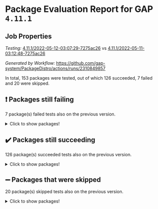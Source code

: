 # Package Evaluation Report for GAP `4.11.1`

## Job Properties

*Testing:* [4.11.1/2022-05-12-03:07:29-7275ac26](https://github.com/gap-system/PackageDistro/blob/data/reports/4.11.1/2022-05-12-03:07:29-7275ac26) vs [4.11.1/2022-05-11-03:12:48-7275ac26](https://github.com/gap-system/PackageDistro/blob/data/reports/4.11.1/2022-05-11-03:12:48-7275ac26)

*Generated by Workflow:* https://github.com/gap-system/PackageDistro/actions/runs/2310849857

In total, 153 packages were tested, out of which 126 succeeded, 7 failed and 20 were skipped.

## :exclamation: Packages still failing

7 package(s) failed tests also on the previous version.
<details><summary>Click to show packages!</summary>

- fining 1.4.1 [(failure)](https://github.com/gap-system/PackageDistro/runs/6399033401?check_suite_focus=true)
- francy 1.2.4 [(failure)](https://github.com/gap-system/PackageDistro/runs/6399033676?check_suite_focus=true)
- hap 1.39 [(failure)](https://github.com/gap-system/PackageDistro/runs/6399034177?check_suite_focus=true)
- normalizinterface 1.3.2 [(failure)](https://github.com/gap-system/PackageDistro/runs/6399035790?check_suite_focus=true)
- packagemanager 1.2 [(failure)](https://github.com/gap-system/PackageDistro/runs/6399036008?check_suite_focus=true)
- recog 1.3.2 [(failure)](https://github.com/gap-system/PackageDistro/runs/6399036620?check_suite_focus=true)
- semigroups 4.0.0 [(failure)](https://github.com/gap-system/PackageDistro/runs/6399036836?check_suite_focus=true)
</details>

## :heavy_check_mark: Packages still succeeding

126 package(s) succeeded tests also on the previous version.
<details><summary>Click to show packages!</summary>

- ace 5.4 [(success)](https://github.com/gap-system/PackageDistro/runs/6399031582?check_suite_focus=true)
- aclib 1.3.2 [(success)](https://github.com/gap-system/PackageDistro/runs/6399031651?check_suite_focus=true)
- agt 0.2 [(success)](https://github.com/gap-system/PackageDistro/runs/6399031680?check_suite_focus=true)
- alnuth 3.2.1 [(success)](https://github.com/gap-system/PackageDistro/runs/6399031726?check_suite_focus=true)
- anupq 3.2.6 [(success)](https://github.com/gap-system/PackageDistro/runs/6399031759?check_suite_focus=true)
- atlasrep 2.1.2 [(success)](https://github.com/gap-system/PackageDistro/runs/6399031790?check_suite_focus=true)
- autodoc 2022.03.10 [(success)](https://github.com/gap-system/PackageDistro/runs/6399031824?check_suite_focus=true)
- automata 1.15 [(success)](https://github.com/gap-system/PackageDistro/runs/6399031850?check_suite_focus=true)
- automgrp 1.3.2 [(success)](https://github.com/gap-system/PackageDistro/runs/6399031888?check_suite_focus=true)
- autpgrp 1.10.2 [(success)](https://github.com/gap-system/PackageDistro/runs/6399031935?check_suite_focus=true)
- cap 2022.05-02 [(success)](https://github.com/gap-system/PackageDistro/runs/6399031974?check_suite_focus=true)
- caratinterface 2.3.3 [(success)](https://github.com/gap-system/PackageDistro/runs/6399032041?check_suite_focus=true)
- cddinterface 2020.06.24 [(success)](https://github.com/gap-system/PackageDistro/runs/6399032117?check_suite_focus=true)
- circle 1.6.5 [(success)](https://github.com/gap-system/PackageDistro/runs/6399032186?check_suite_focus=true)
- classicpres 1.22 [(success)](https://github.com/gap-system/PackageDistro/runs/6399032246?check_suite_focus=true)
- cohomolo 1.6.10 [(success)](https://github.com/gap-system/PackageDistro/runs/6399032293?check_suite_focus=true)
- congruence 1.2.4 [(success)](https://github.com/gap-system/PackageDistro/runs/6399032335?check_suite_focus=true)
- corelg 1.56 [(success)](https://github.com/gap-system/PackageDistro/runs/6399032400?check_suite_focus=true)
- crime 1.6 [(success)](https://github.com/gap-system/PackageDistro/runs/6399032457?check_suite_focus=true)
- crisp 1.4.5 [(success)](https://github.com/gap-system/PackageDistro/runs/6399032517?check_suite_focus=true)
- crypting 0.10 [(success)](https://github.com/gap-system/PackageDistro/runs/6399032572?check_suite_focus=true)
- cryst 4.1.24 [(success)](https://github.com/gap-system/PackageDistro/runs/6399032608?check_suite_focus=true)
- crystcat 1.1.9 [(success)](https://github.com/gap-system/PackageDistro/runs/6399032646?check_suite_focus=true)
- ctbllib 1.3.4 [(success)](https://github.com/gap-system/PackageDistro/runs/6399032687?check_suite_focus=true)
- cubefree 1.19 [(success)](https://github.com/gap-system/PackageDistro/runs/6399032748?check_suite_focus=true)
- curlinterface 2.2.2 [(success)](https://github.com/gap-system/PackageDistro/runs/6399032805?check_suite_focus=true)
- cvec 2.7.5 [(success)](https://github.com/gap-system/PackageDistro/runs/6399032865?check_suite_focus=true)
- datastructures 0.2.7 [(success)](https://github.com/gap-system/PackageDistro/runs/6399032925?check_suite_focus=true)
- deepthought 1.0.5 [(success)](https://github.com/gap-system/PackageDistro/runs/6399032976?check_suite_focus=true)
- design 1.7 [(success)](https://github.com/gap-system/PackageDistro/runs/6399033034?check_suite_focus=true)
- difsets 2.3.1 [(success)](https://github.com/gap-system/PackageDistro/runs/6399033086?check_suite_focus=true)
- digraphs 1.5.2 [(success)](https://github.com/gap-system/PackageDistro/runs/6399033128?check_suite_focus=true)
- edim 1.3.5 [(success)](https://github.com/gap-system/PackageDistro/runs/6399033176?check_suite_focus=true)
- example 4.3.1 [(success)](https://github.com/gap-system/PackageDistro/runs/6399033214?check_suite_focus=true)
- factint 1.6.3 [(success)](https://github.com/gap-system/PackageDistro/runs/6399033256?check_suite_focus=true)
- ferret 1.0.7 [(success)](https://github.com/gap-system/PackageDistro/runs/6399033301?check_suite_focus=true)
- fga 1.4.0 [(success)](https://github.com/gap-system/PackageDistro/runs/6399033352?check_suite_focus=true)
- float 1.0.3 [(success)](https://github.com/gap-system/PackageDistro/runs/6399033461?check_suite_focus=true)
- format 1.4.3 [(success)](https://github.com/gap-system/PackageDistro/runs/6399033491?check_suite_focus=true)
- forms 1.2.7 [(success)](https://github.com/gap-system/PackageDistro/runs/6399033539?check_suite_focus=true)
- fplsa 1.2.5 [(success)](https://github.com/gap-system/PackageDistro/runs/6399033578?check_suite_focus=true)
- fr 2.4.8 [(success)](https://github.com/gap-system/PackageDistro/runs/6399033634?check_suite_focus=true)
- fwtree 1.3 [(success)](https://github.com/gap-system/PackageDistro/runs/6399033712?check_suite_focus=true)
- gbnp 1.0.5 [(success)](https://github.com/gap-system/PackageDistro/runs/6399033751?check_suite_focus=true)
- generalizedmorphismsforcap 2022.05-01 [(success)](https://github.com/gap-system/PackageDistro/runs/6399033777?check_suite_focus=true)
- genss 1.6.6 [(success)](https://github.com/gap-system/PackageDistro/runs/6399033826?check_suite_focus=true)
- gradedringforhomalg 2022.03-01 [(success)](https://github.com/gap-system/PackageDistro/runs/6399033859?check_suite_focus=true)
- grape 4.8.5 [(success)](https://github.com/gap-system/PackageDistro/runs/6399033906?check_suite_focus=true)
- groupoids 1.69 [(success)](https://github.com/gap-system/PackageDistro/runs/6399033955?check_suite_focus=true)
- grpconst 2.6.2 [(success)](https://github.com/gap-system/PackageDistro/runs/6399034016?check_suite_focus=true)
- guarana 0.96.3 [(success)](https://github.com/gap-system/PackageDistro/runs/6399034073?check_suite_focus=true)
- guava 3.16 [(success)](https://github.com/gap-system/PackageDistro/runs/6399034123?check_suite_focus=true)
- hapcryst 0.1.14 [(success)](https://github.com/gap-system/PackageDistro/runs/6399034249?check_suite_focus=true)
- hecke 1.5.3 [(success)](https://github.com/gap-system/PackageDistro/runs/6399034292?check_suite_focus=true)
- help 3.5 [(success)](https://github.com/gap-system/PackageDistro/runs/6399034335?check_suite_focus=true)
- idrel 2.43 [(success)](https://github.com/gap-system/PackageDistro/runs/6399034377?check_suite_focus=true)
- images 1.3.1 [(success)](https://github.com/gap-system/PackageDistro/runs/6399034420?check_suite_focus=true)
- intpic 0.2.4 [(success)](https://github.com/gap-system/PackageDistro/runs/6399034460?check_suite_focus=true)
- io 4.7.2 [(success)](https://github.com/gap-system/PackageDistro/runs/6399034503?check_suite_focus=true)
- irredsol 1.4.3 [(success)](https://github.com/gap-system/PackageDistro/runs/6399034544?check_suite_focus=true)
- json 2.1.0 [(success)](https://github.com/gap-system/PackageDistro/runs/6399034598?check_suite_focus=true)
- jupyterkernel 1.4.1 [(success)](https://github.com/gap-system/PackageDistro/runs/6399034642?check_suite_focus=true)
- jupyterviz 1.5.1 [(success)](https://github.com/gap-system/PackageDistro/runs/6399034691?check_suite_focus=true)
- kan 1.34 [(success)](https://github.com/gap-system/PackageDistro/runs/6399034747?check_suite_focus=true)
- kbmag 1.5.9 [(success)](https://github.com/gap-system/PackageDistro/runs/6399034792?check_suite_focus=true)
- laguna 3.9.5 [(success)](https://github.com/gap-system/PackageDistro/runs/6399034857?check_suite_focus=true)
- liealgdb 2.2.1 [(success)](https://github.com/gap-system/PackageDistro/runs/6399034910?check_suite_focus=true)
- liepring 2.6 [(success)](https://github.com/gap-system/PackageDistro/runs/6399034975?check_suite_focus=true)
- liering 2.4.2 [(success)](https://github.com/gap-system/PackageDistro/runs/6399035037?check_suite_focus=true)
- linearalgebraforcap 2022.05-02 [(success)](https://github.com/gap-system/PackageDistro/runs/6399035123?check_suite_focus=true)
- loops 3.4.1 [(success)](https://github.com/gap-system/PackageDistro/runs/6399035219?check_suite_focus=true)
- lpres 1.0.3 [(success)](https://github.com/gap-system/PackageDistro/runs/6399035280?check_suite_focus=true)
- majoranaalgebras 1.4 [(success)](https://github.com/gap-system/PackageDistro/runs/6399035336?check_suite_focus=true)
- mapclass 1.4.5 [(success)](https://github.com/gap-system/PackageDistro/runs/6399035398?check_suite_focus=true)
- matgrp 0.64 [(success)](https://github.com/gap-system/PackageDistro/runs/6399035456?check_suite_focus=true)
- modisom 2.5.2 [(success)](https://github.com/gap-system/PackageDistro/runs/6399035522?check_suite_focus=true)
- modulepresentationsforcap 2022.05-01 [(success)](https://github.com/gap-system/PackageDistro/runs/6399035573?check_suite_focus=true)
- monoidalcategories 2022.05-02 [(success)](https://github.com/gap-system/PackageDistro/runs/6399035615?check_suite_focus=true)
- nconvex 2020.11-04 [(success)](https://github.com/gap-system/PackageDistro/runs/6399035672?check_suite_focus=true)
- nilmat 1.4.1 [(success)](https://github.com/gap-system/PackageDistro/runs/6399035712?check_suite_focus=true)
- nock 1.5 [(success)](https://github.com/gap-system/PackageDistro/runs/6399035747?check_suite_focus=true)
- nq 2.5.8 [(success)](https://github.com/gap-system/PackageDistro/runs/6399035826?check_suite_focus=true)
- numericalsgps 1.3.0 [(success)](https://github.com/gap-system/PackageDistro/runs/6399035867?check_suite_focus=true)
- openmath 11.5.1 [(success)](https://github.com/gap-system/PackageDistro/runs/6399035913?check_suite_focus=true)
- orb 4.8.4 [(success)](https://github.com/gap-system/PackageDistro/runs/6399035959?check_suite_focus=true)
- patternclass 2.4.2 [(success)](https://github.com/gap-system/PackageDistro/runs/6399036052?check_suite_focus=true)
- permut 2.0.4 [(success)](https://github.com/gap-system/PackageDistro/runs/6399036121?check_suite_focus=true)
- polenta 1.3.10 [(success)](https://github.com/gap-system/PackageDistro/runs/6399036181?check_suite_focus=true)
- polymaking 0.8.6 [(success)](https://github.com/gap-system/PackageDistro/runs/6399036230?check_suite_focus=true)
- primgrp 3.4.2 [(success)](https://github.com/gap-system/PackageDistro/runs/6399036287?check_suite_focus=true)
- profiling 2.5.0 [(success)](https://github.com/gap-system/PackageDistro/runs/6399036343?check_suite_focus=true)
- qpa 1.33 [(success)](https://github.com/gap-system/PackageDistro/runs/6399036387?check_suite_focus=true)
- quagroup 1.8.3 [(success)](https://github.com/gap-system/PackageDistro/runs/6399036430?check_suite_focus=true)
- radiroot 2.9 [(success)](https://github.com/gap-system/PackageDistro/runs/6399036474?check_suite_focus=true)
- rcwa 4.6.4 [(success)](https://github.com/gap-system/PackageDistro/runs/6399036531?check_suite_focus=true)
- rds 1.8 [(success)](https://github.com/gap-system/PackageDistro/runs/6399036574?check_suite_focus=true)
- repndecomp 1.2.1 [(success)](https://github.com/gap-system/PackageDistro/runs/6399036671?check_suite_focus=true)
- repsn 3.1.0 [(success)](https://github.com/gap-system/PackageDistro/runs/6399036705?check_suite_focus=true)
- resclasses 4.7.2 [(success)](https://github.com/gap-system/PackageDistro/runs/6399036740?check_suite_focus=true)
- scscp 2.3.1 [(success)](https://github.com/gap-system/PackageDistro/runs/6399036778?check_suite_focus=true)
- sglppow 2.2 [(success)](https://github.com/gap-system/PackageDistro/runs/6399036876?check_suite_focus=true)
- sgpviz 0.999.5 [(success)](https://github.com/gap-system/PackageDistro/runs/6399036920?check_suite_focus=true)
- simpcomp 2.1.14 [(success)](https://github.com/gap-system/PackageDistro/runs/6399036998?check_suite_focus=true)
- singular 2020.12.18 [(success)](https://github.com/gap-system/PackageDistro/runs/6399037052?check_suite_focus=true)
- sla 1.5.3 [(success)](https://github.com/gap-system/PackageDistro/runs/6399037094?check_suite_focus=true)
- smallgrp 1.5 [(success)](https://github.com/gap-system/PackageDistro/runs/6399037147?check_suite_focus=true)
- smallsemi 0.6.13 [(success)](https://github.com/gap-system/PackageDistro/runs/6399037206?check_suite_focus=true)
- sonata 2.9.4 [(success)](https://github.com/gap-system/PackageDistro/runs/6399037263?check_suite_focus=true)
- sophus 1.25 [(success)](https://github.com/gap-system/PackageDistro/runs/6399037323?check_suite_focus=true)
- spinsym 1.5.2 [(success)](https://github.com/gap-system/PackageDistro/runs/6399037362?check_suite_focus=true)
- symbcompcc 1.3.2 [(success)](https://github.com/gap-system/PackageDistro/runs/6399037416?check_suite_focus=true)
- thelma 1.3 [(success)](https://github.com/gap-system/PackageDistro/runs/6399037462?check_suite_focus=true)
- tomlib 1.2.9 [(success)](https://github.com/gap-system/PackageDistro/runs/6399037513?check_suite_focus=true)
- toric 1.9.5 [(success)](https://github.com/gap-system/PackageDistro/runs/6399037568?check_suite_focus=true)
- transgrp 3.6.2 [(success)](https://github.com/gap-system/PackageDistro/runs/6399037621?check_suite_focus=true)
- ugaly 4.0.2 [(success)](https://github.com/gap-system/PackageDistro/runs/6399037689?check_suite_focus=true)
- unipot 1.5 [(success)](https://github.com/gap-system/PackageDistro/runs/6399037738?check_suite_focus=true)
- unitlib 4.1.0 [(success)](https://github.com/gap-system/PackageDistro/runs/6399037795?check_suite_focus=true)
- utils 0.72 [(success)](https://github.com/gap-system/PackageDistro/runs/6399037861?check_suite_focus=true)
- uuid 0.7 [(success)](https://github.com/gap-system/PackageDistro/runs/6399037903?check_suite_focus=true)
- walrus 0.9991 [(success)](https://github.com/gap-system/PackageDistro/runs/6399037945?check_suite_focus=true)
- wedderga 4.10.2 [(success)](https://github.com/gap-system/PackageDistro/runs/6399037980?check_suite_focus=true)
- xmod 2.88 [(success)](https://github.com/gap-system/PackageDistro/runs/6399038027?check_suite_focus=true)
- xmodalg 1.22 [(success)](https://github.com/gap-system/PackageDistro/runs/6399038062?check_suite_focus=true)
- yangbaxter 0.10.0 [(success)](https://github.com/gap-system/PackageDistro/runs/6399038108?check_suite_focus=true)
- zeromqinterface 0.13 [(success)](https://github.com/gap-system/PackageDistro/runs/6399038139?check_suite_focus=true)
</details>

## :heavy_minus_sign: Packages that were skipped

20 package(s) skipped tests also on the previous version.
<details><summary>Click to show packages!</summary>

- 4ti2interface 2022.03-01 [(skipped)](https://github.com/gap-system/PackageDistro/runs/6398967305?check_suite_focus=true)
- browse 1.8.14 [(skipped)](https://github.com/gap-system/PackageDistro/runs/6398967305?check_suite_focus=true)
- examplesforhomalg 2022.03-01 [(skipped)](https://github.com/gap-system/PackageDistro/runs/6398967305?check_suite_focus=true)
- gapdoc 1.6.5 [(skipped)](https://github.com/gap-system/PackageDistro/runs/6398967305?check_suite_focus=true)
- gauss 2022.03-01 [(skipped)](https://github.com/gap-system/PackageDistro/runs/6398967305?check_suite_focus=true)
- gaussforhomalg 2022.03-01 [(skipped)](https://github.com/gap-system/PackageDistro/runs/6398967305?check_suite_focus=true)
- gradedmodules 2022.03-01 [(skipped)](https://github.com/gap-system/PackageDistro/runs/6398967305?check_suite_focus=true)
- homalg 2022.03-01 [(skipped)](https://github.com/gap-system/PackageDistro/runs/6398967305?check_suite_focus=true)
- homalgtocas 2022.03-01 [(skipped)](https://github.com/gap-system/PackageDistro/runs/6398967305?check_suite_focus=true)
- io_forhomalg 2022.03-01 [(skipped)](https://github.com/gap-system/PackageDistro/runs/6398967305?check_suite_focus=true)
- itc 1.5.1 [(skipped)](https://github.com/gap-system/PackageDistro/runs/6398967305?check_suite_focus=true)
- localizeringforhomalg 2022.03-01 [(skipped)](https://github.com/gap-system/PackageDistro/runs/6398967305?check_suite_focus=true)
- matricesforhomalg 2022.04-01 [(skipped)](https://github.com/gap-system/PackageDistro/runs/6398967305?check_suite_focus=true)
- modules 2022.03-01 [(skipped)](https://github.com/gap-system/PackageDistro/runs/6398967305?check_suite_focus=true)
- polycyclic 2.16 [(skipped)](https://github.com/gap-system/PackageDistro/runs/6398967305?check_suite_focus=true)
- ringsforhomalg 2022.04-01 [(skipped)](https://github.com/gap-system/PackageDistro/runs/6398967305?check_suite_focus=true)
- sco 2022.03-01 [(skipped)](https://github.com/gap-system/PackageDistro/runs/6398967305?check_suite_focus=true)
- toolsforhomalg 2022.04-03 [(skipped)](https://github.com/gap-system/PackageDistro/runs/6398967305?check_suite_focus=true)
- toricvarieties 2022.03.23 [(skipped)](https://github.com/gap-system/PackageDistro/runs/6398967305?check_suite_focus=true)
- xgap 4.31 [(skipped)](https://github.com/gap-system/PackageDistro/runs/6398967305?check_suite_focus=true)
</details>


